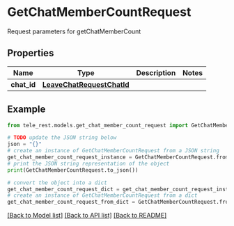 # GetChatMemberCountRequest

Request parameters for getChatMemberCount

## Properties

Name | Type | Description | Notes
------------ | ------------- | ------------- | -------------
**chat_id** | [**LeaveChatRequestChatId**](LeaveChatRequestChatId.md) |  | 

## Example

```python
from tele_rest.models.get_chat_member_count_request import GetChatMemberCountRequest

# TODO update the JSON string below
json = "{}"
# create an instance of GetChatMemberCountRequest from a JSON string
get_chat_member_count_request_instance = GetChatMemberCountRequest.from_json(json)
# print the JSON string representation of the object
print(GetChatMemberCountRequest.to_json())

# convert the object into a dict
get_chat_member_count_request_dict = get_chat_member_count_request_instance.to_dict()
# create an instance of GetChatMemberCountRequest from a dict
get_chat_member_count_request_from_dict = GetChatMemberCountRequest.from_dict(get_chat_member_count_request_dict)
```
[[Back to Model list]](../README.md#documentation-for-models) [[Back to API list]](../README.md#documentation-for-api-endpoints) [[Back to README]](../README.md)


